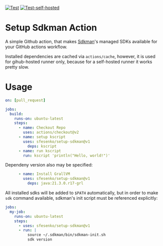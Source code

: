 [![Test](https://github.com/sfesenko/setup-sdkman/actions/workflows/test-action.yaml/badge.svg)](https://github.com/sfesenko/setup-sdkman/actions/workflows/test-action.yaml)
[![Test-self-hosted](https://github.com/sfesenko/setup-sdkman/actions/workflows/test-action-selfhosted.yaml/badge.svg)](https://github.com/sfesenko/setup-sdkman/actions/workflows/test-action-selfhosted.yaml)
# Setup Sdkman Action
A simple Github action, that makes [Sdkman](https://sdkman.io)'s managed SDKs available for your GitHub actions workflow.

Installed dependencies are cached via `actions/cache`, however, it is used for gihub-hosted runner only, because for a self-hosted runner it works pretty slow.

# Usage

```yml
on: [pull_request]

jobs:
  build:
    runs-on: ubuntu-latest
    steps:
      - name: Checkout Repo
        uses: actions/checkout@v2
      - name: setup kscript
        uses: sfesenko/setup-sdkman@v1
          deps: kscript
      - name: run kscript
        run: kscript 'println("Hello, world!")'
```

Dependeny version also may be specified:
```yml
      - name: Install GrallVM
        uses: sfesenko/setup-sdkman@v1
          deps: java:21.3.0.r17-grl
```

All installed sdks will be added to `$PATH` automatically, but in order to make `sdk` command available, sdkman's init script must be referenced explicitly:
```yml
jobs:
  my-job:
    runs-on: ubuntu-latest
    steps:
      - uses: sfesenko/setup-sdkman@v1
      - run: |
          source ~/.sdkman/bin/sdkman-init.sh
          sdk version
```
